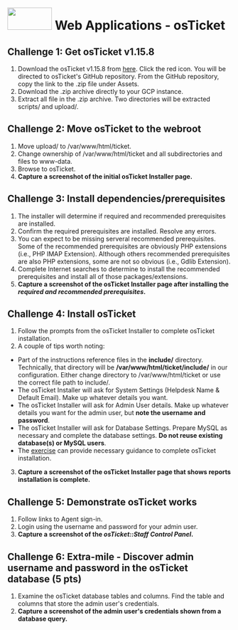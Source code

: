 # <img src="https://www.tamusa.edu/brandguide/jpeglogos/tamusa_final_logo_bw1.jpg" width="100" height="50"> Web Applications - osTicket

## Challenge 1: Get osTicket v1.15.8
1. Download the osTicket v1.15.8 from [here](https://osticket.com/download/). Click the red icon. You will be directed to osTicket's GitHub repository. From the GitHub repository, copy the link to the .zip file under Assets.
2. Download the .zip archive directly to your GCP instance.
3. Extract all file in the .zip archive. Two directories will be extracted scripts/ and upload/.

## Challenge 2: Move osTicket to the webroot
1. Move upload/ to /var/www/html/ticket.
2. Change ownership of /var/www/html/ticket and all subdirectories and files to www-data.
3. Browse to osTicket.
4. **Capture a screenshot of the initial osTicket Installer page.**

## Challenge 3: Install dependencies/prerequisites
1. The installer will determine if required and recommended prerequisites are installed.
2. Confirm the required prerequisites are installed. Resolve any errors.
3. You can expect to be missing serveral recommended prerequisites. Some of the recommended prerequisites are obviously PHP extensions (i.e., PHP IMAP Extension). Although others recommended prerequisites are also PHP extensions, some are not so obvious (i.e., Gdlib Extension). 
4. Complete Internet searches to determine to install the recommended prerequisites and install all of those packages/extensions.
5. **Capture a screenshot of the osTicket Installer page after installing the _required and recommended prerequisites_.**

## Challenge 4: Install osTicket
1. Follow the prompts from the osTicket Installer to complete osTicket installation.
2. A couple of tips worth noting:
- Part of the instructions reference files in the **include/** directory. Technically, that directory will be **/var/www/html/ticket/include/** in our configuration. Either change directory to /var/www/html/ticket or use the correct file path to include/.
- The osTicket Installer will ask for System Settings (Helpdesk Name & Default Email). Make up whatever details you want.
- The osTicket Installer will ask for Admin User details. Make up whatever details you want for the admin user, but **note the username and password**.
- The osTicket Installer will ask for Database Settings. Prepare MySQL as necessary and complete the database settings. **Do not reuse existing database(s) or MySQL users**. 
- The [exercise](./exercise.md) can provide necessary guidance to complete osTicket installation.
3. **Capture a screenshot of the osTicket Installer page that shows reports installation is complete.**

## Challenge 5: Demonstrate osTicket works
1. Follow links to Agent sign-in.
2. Login using the username and password for your admin user.
3. **Capture a screenshot of the _osTicket::Staff Control Panel_.**

## Challenge 6: Extra-mile - Discover admin username and password in the osTicket database (5 pts)
1. Examine the osTicket database tables and columns. Find the table and columns that store the admin user's credentials.
2. **Capture a screenshot of the admin user's credentials shown from a database query.**
